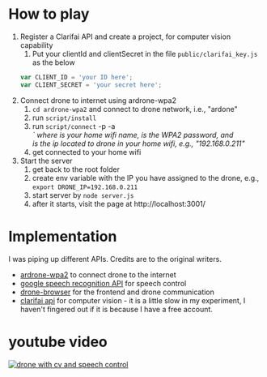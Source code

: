 # How to play
1. Register a Clarifai API and create a project, for computer vision capability
	1. Put your clientId and clientSecret in the file `public/clarifai_key.js` as the below
	```javascript
	var CLIENT_ID = 'your ID here';
	var CLIENT_SECRET = 'your secret here';
	```
2. Connect drone to internet using ardrone-wpa2
	1. `cd ardrone-wpa2` and connect to drone network, i.e., "ardone"
	2. run `script/install`
	3. run `script/connect` <essid> -p <password> -a <address>`
		where <essid> is your home wifi name, 
		<password> is the WPA2 password, 
		and <address> is the ip located to drone in your home wifi, e.g., "192.168.0.211"
	4. get connected to your home wifi
3. Start the server
	1. get back to the root folder
	2. create env variable with the IP you have assigned to the drone, e.g., `export DRONE_IP=192.168.0.211`
	3. start server by `node server.js`
	4. after it starts, visit the page at http://localhost:3001/

# Implementation
I was piping up different APIs. Credits are to the original writers.
- [ardrone-wpa2](https://github.com/daraosn/ardrone-wpa2) to connect drone to the internet
- [google speech recognition API](https://github.com/GoogleChrome/webplatform-samples/tree/master/webspeechdemo) for speech control
- [drone-browser](https://github.com/functino/drone-browser) for the frontend and drone communication
- [clarifai api](https://github.com/Clarifai/clarifai-javascript) for computer vision - it is a little slow in my experiment, I haven't fingered out if it is because I have a free account.

# youtube video
[![drone with cv and speech control](https://img.youtube.com/vi/X9nEhS5XSRA/0.jpg)](https://www.youtube.com/watch?v=X9nEhS5XSRA)